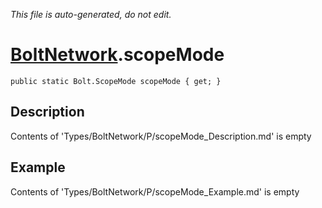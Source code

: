 *This file is auto-generated, do not edit.*

# [BoltNetwork](Types/BoltNetwork.md).scopeMode
`public static Bolt.ScopeMode scopeMode { get; }`
## Description
Contents of 'Types/BoltNetwork/P/scopeMode_Description.md' is empty
## Example
Contents of 'Types/BoltNetwork/P/scopeMode_Example.md' is empty

